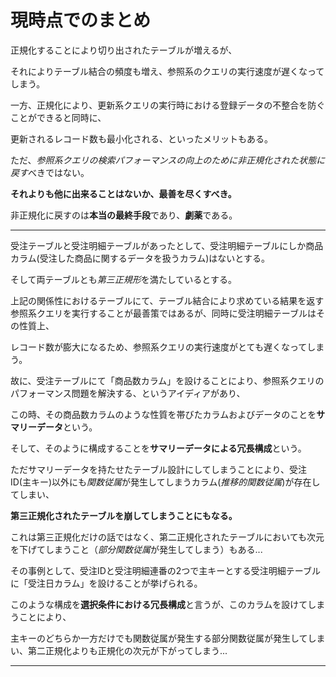# 現時点でのまとめ

正規化することにより切り出されたテーブルが増えるが、

それによりテーブル結合の頻度も増え、参照系のクエリの実行速度が遅くなってしまう。

一方、正規化により、更新系クエリの実行時における登録データの不整合を防ぐことができると同時に、

更新されるレコード数も最小化される、といったメリットもある。

ただ、*参照系クエリの検索パフォーマンスの向上のために非正規化された状態に戻す*べきではない。

**それよりも他に出来ることはないか、最善を尽くすべき。**

非正規化に戻すのは**本当の最終手段**であり、**劇薬**である。

---

受注テーブルと受注明細テーブルがあったとして、受注明細テーブルにしか商品カラム(受注した商品に関するデータを扱うカラム)はないとする。

そして両テーブルとも*第三正規形*を満たしているとする。

上記の関係性におけるテーブルにて、テーブル結合により求めている結果を返す参照系クエリを実行することが最善策ではあるが、同時に受注明細テーブルはその性質上、

レコード数が膨大になるため、参照系クエリの実行速度がとても遅くなってしまう。

故に、受注テーブルにて「商品数カラム」を設けることにより、参照系クエリのパフォーマンス問題を解決する、というアイディアがあり、

この時、その商品数カラムのような性質を帯びたカラムおよびデータのことを**サマリーデータ**という。

そして、そのように構成することを**サマリーデータによる冗長構成**という。

ただサマリーデータを持たせたテーブル設計にしてしまうことにより、受注ID(主キー)以外にも*関数従属*が発生してしまうカラム(*推移的関数従属*)が存在してしまい、

**第三正規化されたテーブルを崩してしまうことにもなる。**

これは第三正規化だけの話ではなく、第二正規化されたテーブルにおいても次元を下げてしまうこと（*部分関数従属*が発生してしまう）もある...

その事例として、受注IDと受注明細連番の2つで主キーとする受注明細テーブルに「受注日カラム」を設けることが挙げられる。

このような構成を**選択条件における冗長構成**と言うが、このカラムを設けてしまうことにより、

主キーのどちらか一方だけでも関数従属が発生する部分関数従属が発生してしまい、第二正規化よりも正規化の次元が下がってしまう...

---



